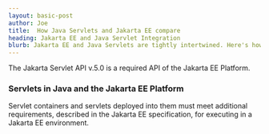 ```yaml
---
layout: basic-post
author: Joe
title:  How Java Servlets and Jakarta EE compare
heading: Jakarta EE and Java Servlet Integration
blurb: Jakarta EE and Java Servlets are tightly intertwined. Here's how the Servlet 5 API and the Jakarta EE platform are related.
---
```


The Jakarta Servlet API v.5.0 is a required API of the Jakarta EE Platform. 

<h3>Servlets in Java and the Jakarta EE Platform</h3>

Servlet containers and servlets deployed into them must meet additional requirements, described in the Jakarta EE specification, for executing in a Jakarta EE environment.

